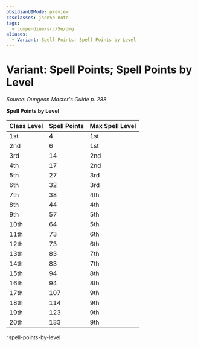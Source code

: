 ```yaml
---
obsidianUIMode: preview
cssclasses: json5e-note
tags:
  - compendium/src/5e/dmg
aliases:
  - Variant: Spell Points; Spell Points by Level
---
```

# Variant: Spell Points; Spell Points by Level
*Source: Dungeon Master's Guide p. 288* 

**Spell Points by Level**

| Class Level | Spell Points | Max Spell Level |
|-------------|--------------|-----------------|
| 1st | 4 | 1st |
| 2nd | 6 | 1st |
| 3rd | 14 | 2nd |
| 4th | 17 | 2nd |
| 5th | 27 | 3rd |
| 6th | 32 | 3rd |
| 7th | 38 | 4th |
| 8th | 44 | 4th |
| 9th | 57 | 5th |
| 10th | 64 | 5th |
| 11th | 73 | 6th |
| 12th | 73 | 6th |
| 13th | 83 | 7th |
| 14th | 83 | 7th |
| 15th | 94 | 8th |
| 16th | 94 | 8th |
| 17th | 107 | 9th |
| 18th | 114 | 9th |
| 19th | 123 | 9th |
| 20th | 133 | 9th |
^spell-points-by-level
